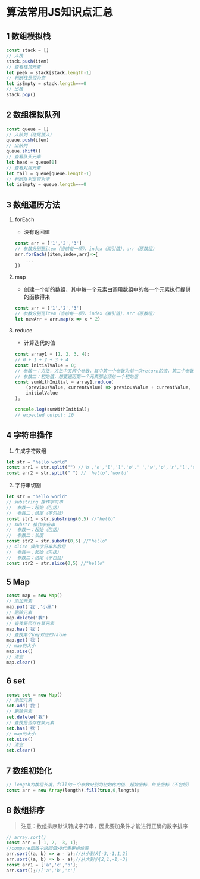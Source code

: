 # 算法常用JS知识点汇总
## 1 数组模拟栈
```JavaScript
const stack = []
// 入栈
stack.push(item)
// 查看栈顶元素
let peek = stack[stack.length-1]
// 判断栈是否为空
let isEmpty = stack.length===0
// 出栈
stack.pop()
```
## 2 数组模拟队列
```javascript
const queue = []
// 入队列（结尾插入）
queue.push(item)
// 出队列
queue.shift()
// 查看队头元素
let head = queue[0]
// 查看对尾元素
let tail = queue[queue.length-1]
// 判断队列是否为空
let isEmpty = queue.length===0
```
## 3 数组遍历方法
1. forEach

    - 没有返回值
    ```javascript
    const arr = ['1','2','3']
    // 参数分别是item（当前每一项）、index（索引值）、arr（原数组）
    arr.forEach((item,index,arr)=>{
        ...
    })
    ```
2. map
   
    - 创建一个新的数组，其中每一个元素由调用数组中的每一个元素执行提供的函数得来
    ```javascript
    const arr = ['1','2','3']
    // 参数分别是item（当前每一项）、index（索引值）、arr（原数组）
    let newArr = arr.map(x => x * 2)
    ```
3. reduce

    - 计算迭代的值

    ```javascript
    const array1 = [1, 2, 3, 4];
    // 0 + 1 + 2 + 3 + 4
    const initialValue = 0;
    // 参数一：方法，方法中又两个参数，其中第一个参数为前一次return的值，第二个参数是当 前数组的值
    // 参数二：初始值，想要遍历第一个元素那必须给一个初始值
    const sumWithInitial = array1.reduce(
        (previousValue, currentValue) => previousValue + currentValue,
        initialValue
    );

    console.log(sumWithInitial);
    // expected output: 10
    ```
## 4 字符串操作
1. 生成字符数组

```js
let str = "hello world"
const arr1 = str.split("") //'h','e','l','l','o',' ','w','o','r','l','d'
const arr2 = str.split(" ") // 'hello','world'
```
2. 字符串切割

```js
let str = "hello world"
// substring 操作字符串
// 	参数一：起始（包括）
// 	参数二：结尾（不包括）
const str1 = str.substring(0,5) //"hello"
// substr 操作字符串
// 	参数一：起始（包括）
// 	参数二：长度
const str2 = str.substr(0,5) //"hello"
// slice 操作字符串和数组
// 	参数一：起始（包括）
// 	参数二：结尾（不包括）
const str2 = str.slice(0,5) //"hello"
```



## 5 Map

```js
const map = new Map()
// 添加元素
map.put('我','小黑')
// 删除元素
map.delete('我')
// 查找是否存在某元素
map.has('我')
// 查找某个key对应的value
map.get('我')
// map的大小
map.size()
// 清空
map.clear()
```
## 6 set
```js
const set = new Map()
// 添加元素
set.add('我')
// 删除元素
set.delete('我')
// 查找是否存在某元素
set.has('我')
// map的大小
set.size()
// 清空
set.clear()
```

## 7 数组初始化

```js
// length为数组长度，fill的三个参数分别为初始化的值、起始坐标、终止坐标（不包括）
const arr = new Array(length).fill(true,0,length);
```

## 8 数组排序

> 注意：数组排序默认转成字符串，因此要加条件才能进行正确的数字排序

```js
// array.sort()
const arr = [-1, 2, -3, 1];
//compare函数中返回值>0代表更换位置
arr.sort((a, b) => a - b);//从小到大[-3,-1,1,2]
arr.sort((a, b) => b - a);//从大到小[2,1,-1,-3]
const arr1 = ['a','c','b'];
arr.sort();//['a','b','c']
```

